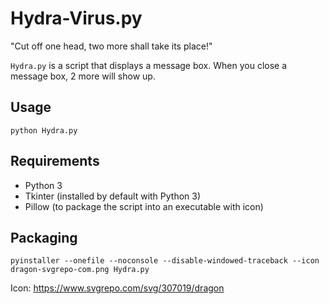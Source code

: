 # Hydra-Virus.py
"Cut off one head, two more shall take its place!"

`Hydra.py` is a script that displays a message box. When you close a message box, 2 more will show up.

## Usage

`python Hydra.py`

## Requirements

- Python 3
- Tkinter (installed by default with Python 3)
- Pillow (to package the script into an executable with icon)

## Packaging

`pyinstaller --onefile --noconsole --disable-windowed-traceback --icon dragon-svgrepo-com.png Hydra.py`

Icon: https://www.svgrepo.com/svg/307019/dragon
